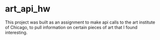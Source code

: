 # art_api_hw

This project was built as an assignment to make api calls to the art institute of Chicago, to pull information on certain pieces of art that I found interesting. 
